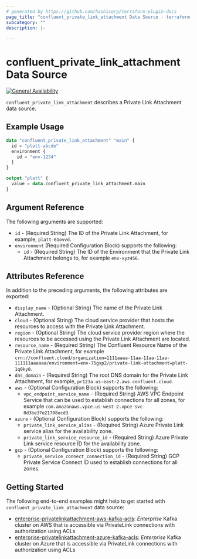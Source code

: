 ```yaml
---
# generated by https://github.com/hashicorp/terraform-plugin-docs
page_title: "confluent_private_link_attachment Data Source - terraform-provider-confluent"
subcategory: ""
description: |-
   
---
```


# confluent_private_link_attachment Data Source

[![General Availability](https://img.shields.io/badge/Lifecycle%20Stage-General%20Availability-%2345c6e8)](https://docs.confluent.io/cloud/current/api.html#section/Versioning/API-Lifecycle-Policy)

`confluent_private_link_attachment` describes a Private Link Attachment data source.

## Example Usage

```terraform
data "confluent_private_link_attachment" "main" {
  id = "platt-abcde"
  environment {
    id = "env-1234"
  }
}

output "platt" {
  value = data.confluent_private_link_attachment.main
}
```

<!-- schema generated by tfplugindocs -->
## Argument Reference

The following arguments are supported:

- `id` - (Required String) The ID of the Private Link Attachment, for example, `platt-61ovvd`.
- `environment` (Required Configuration Block) supports the following:
    - `id` - (Required String) The ID of the Environment that the Private Link Attachment belongs to, for example `env-xyz456`.

## Attributes Reference

In addition to the preceding arguments, the following attributes are exported:

- `display_name` - (Optional String) The name of the Private Link Attachment.
- `cloud` - (Optional String) The cloud service provider that hosts the resources to access with the Private Link Attachment.
- `region` - (Optional String) The cloud service provider region where the resources to be accessed using the Private Link Attachment are located.
- `resource_name` - (Required String) The Confluent Resource Name of the Private Link Attachment, for example `crn://confluent.cloud/organization=1111aaaa-11aa-11aa-11aa-111111aaaaaa/environment=env-75gxp2/private-link-attachment=platt-1q0ky0`.
- `dns_domain` - (Required String) The root DNS domain for the Private Link Attachment, for example, `pr123a.us-east-2.aws.confluent.cloud`.
- `aws` - (Optional Configuration Block) supports the following:
    - `vpc_endpoint_service_name` - (Required String) AWS VPC Endpoint Service that can be used to establish connections for all zones, for example `com.amazonaws.vpce.us-west-2.vpce-svc-0d3be37e21708ecd3`.
- `azure` - (Optional Configuration Block) supports the following:
    - `private_link_service_alias` - (Required String) Azure Private Link service alias for the availability zone.
    - `private_link_service_resource_id` - (Required String) Azure Private Link service resource ID for the availability zone.
- `gcp` - (Optional Configuration Block) supports the following:
  - `private_service_connect_connection_id` - (Required String) GCP Private Service Connect ID used to establish connections for all zones.

## Getting Started
The following end-to-end examples might help to get started with `confluent_private_link_attachment` data source:
* [enterprise-privatelinkattachment-aws-kafka-acls](https://github.com/confluentinc/terraform-provider-confluent/tree/master/examples/configurations/enterprise-privatelinkattachment-aws-kafka-acls): _Enterprise_ Kafka cluster on AWS that is accessible via PrivateLink connections with authorization using ACLs
* [enterprise-privatelinkattachment-azure-kafka-acls](https://github.com/confluentinc/terraform-provider-confluent/tree/master/examples/configurations/enterprise-privatelinkattachment-azure-kafka-acls): _Enterprise_ Kafka cluster on Azure that is accessible via PrivateLink connections with authorization using ACLs
